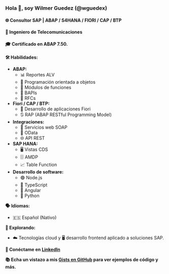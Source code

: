 ### Hola 👋, soy Wilmer Guedez (@wguedex)
#### 🌐 Consultor SAP | ABAP / S4HANA / FIORI / CAP / BTP
#### 📡 Ingeniero de Telecomunicaciones
#### 🎓 Certificado en ABAP 7.50.

**🛠️ Habilidades:**
- **ABAP:**
  - 📊 Reportes ALV
  - 🧱 Programación orientada a objetos
  - 🧩 Módulos de funciones
  - 🔗 BAPIs
  - 🔄 RFCs
- **Fiori / CAP / BTP:**
  - 🌸 Desarrollo de aplicaciones Fiori
  - 🔃 RAP (ABAP RESTful Programming Model)
- **Integraciones:**
  - 🧼 Servicios web SOAP
  - 💠 OData
  - 🌐 API REST
- **SAP HANA:**
  - 🖥️ Vistas CDS
  - 🗄️ AMDP
  - 📈 Table Function
- **Desarrollo de software:**
  - 🟢 Node.js
  - 🔷 TypeScript
  - 🔺 Angular
  - 🐍 Python

**🗣️ Idiomas:**
- 🇪🇸 Español (Nativo)

**🌱 Explorando:**
- ☁️ Tecnologías cloud y 🖥️ desarrollo frontend aplicado a soluciones SAP.

**🔗 Conéctame en [LinkedIn](https://www.linkedin.com/in/wguedex)**

**📚 Echa un vistazo a mis [Gists en GitHub](https://gist.github.com/wguedex) para ver ejemplos de código y más.**
